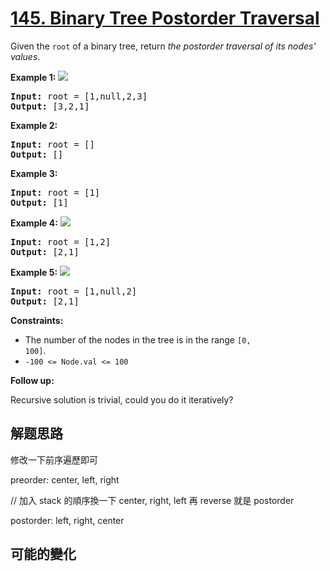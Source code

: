 # [145. Binary Tree Postorder Traversal](https://leetcode.com/problems/binary-tree-postorder-traversal/)
Given the <code>root</code> of a binary tree, return _the postorder traversal of its nodes&#39; values_.



**Example 1:**
![](https://assets.leetcode.com/uploads/2020/08/28/pre1.jpg)

<pre><strong>Input:</strong> root = [1,null,2,3]
<strong>Output:</strong> [3,2,1]
</pre>

**Example 2:**


<pre><strong>Input:</strong> root = []
<strong>Output:</strong> []
</pre>

**Example 3:**


<pre><strong>Input:</strong> root = [1]
<strong>Output:</strong> [1]
</pre>

**Example 4:**
![](https://assets.leetcode.com/uploads/2020/08/28/pre3.jpg)

<pre><strong>Input:</strong> root = [1,2]
<strong>Output:</strong> [2,1]
</pre>

**Example 5:**
![](https://assets.leetcode.com/uploads/2020/08/28/pre2.jpg)

<pre><strong>Input:</strong> root = [1,null,2]
<strong>Output:</strong> [2,1]
</pre>



**Constraints:**


- The number of the nodes in the tree is in the range <code>[0, 100]</code>.
- <code>-100 &lt;= Node.val &lt;= 100</code>



**Follow up:**

Recursive solution is trivial, could you do it iteratively?




##  解题思路

修改一下前序遍歷即可

preorder: center, left, right

// 加入 stack 的順序換一下
center, right, left 再 reverse 就是 postorder

postorder: left, right, center



##  可能的變化

